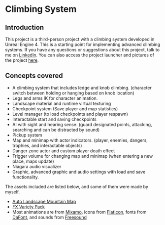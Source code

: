 # Climbing System
## Introduction
This project is a third-person project with a climbing system developed in Unreal Engine 4.
This is a starting point for implementing advanced climbing systems.
If you have any questions or suggestions about this project, talk to me on [LinkedIn](https://www.linkedin.com/in/danialkamali/).
You can also access the project launcher and pictures of the project [here](https://mega.nz/folder/LDAAhb5Y#frl5IvkF-xYM8m83rz8Llg).

## Concepts covered
- A climbing system that includes ledge and knob climbing. (character switch between holding or hanging based on knob location)
- Legs and arms IK for character animation.
- Landscape material and runtime virtual texturing
- Checkpoint system (Save player and map statistics)
- Level manager (to load checkpoints and player respawn)
- Interactable start and saving checkpoints
- AI with sight and hearing sense. (guard designated points, attacking, searching and can be distracted by sound)
- Pickup system
- Map and minimap with actor indicators. (player, enemies, dangers, trophies, and interactable objects)
- Danger zone actor and custom player death effect
- Trigger volume for changing map and minimap (when entering a new place, maps update)
- Niagara audio visualizer
- Graphic, advanced graphic and audio settings with load and save functionality.

The assets included are listed below, and some of them were made by myself.
- [Auto Landscape Mountain Map](https://www.unrealsensei.com/asset/autolandscape)
- [FX Variety Pack](https://www.unrealengine.com/marketplace/en-US/product/a36bac8b05004e999dd4b1d332501f49)
- Most animations are from [Mixamo](https://www.mixamo.com/), icons from [FlatIcon](https://www.flaticon.com/), fonts from [DaFont](https://www.dafont.com/), and sounds from [Freesound](https://freesound.org/)
